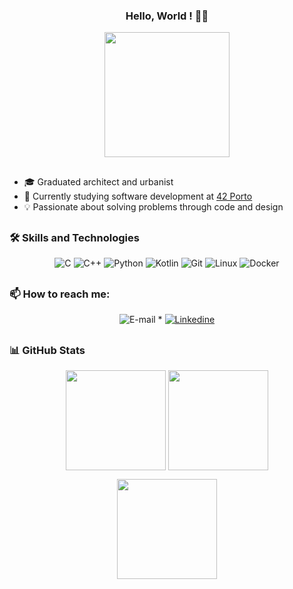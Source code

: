 <span align="center">

### Hello, World ! 👋😊 

</span>

<div align="center">
  <img src="https://github.com/yasminefontenele/yasminefontenele/assets/124527907/6f2591f6-522a-42be-a96c-0663de5b5dfd" width="200px" />
</div>

##
- 🎓 Graduated architect and urbanist
- 🌱 Currently studying software development at [42 Porto](https://www.42porto.com/)
- 💡 Passionate about solving problems through code and design
##

### 🛠️ Skills and Technologies

<p align="center">
  <img alt="C" src="https://img.shields.io/badge/c-%2300599C.svg?style=for-the-badge&logo=c&logoColor=white"/>
  <img alt="C++" src="https://img.shields.io/badge/c++-%2300599C.svg?style=for-the-badge&logo=c%2B%2B&logoColor=white"/>
  <img alt="Python" src="https://img.shields.io/badge/python-%2314354C.svg?style=for-the-badge&logo=python&logoColor=white"/>
  <img alt="Kotlin" src="https://img.shields.io/badge/kotlin-%230095D5.svg?style=for-the-badge&logo=kotlin&logoColor=white"/>
  <img alt="Git" src="https://img.shields.io/badge/git-%23F05033.svg?style=for-the-badge&logo=git&logoColor=white"/>
  <img alt="Linux" src="https://img.shields.io/badge/linux-%23FCC624.svg?style=for-the-badge&logo=linux&logoColor=black"/>
  <img alt="Docker" src="https://img.shields.io/badge/docker-%230db7ed.svg?style=for-the-badge&logo=docker&logoColor=white"/>
</p>

##

### 📫  How to reach me:

<p align="center">
		<img alt="E-mail" src="https://img.shields.io/badge/Microsoft_Outlook-0078D4?style=flat&logo=Gmail&logoColor=white&link=mailto:yasminefontenenele@hotmail.com" />
	</a>
	<span> * </span>
	<a href="https://www.linkedin.com/in/yasminefontenele/">
		<img alt="Linkedine" src="https://img.shields.io/badge/-Linkedin_Profile-0072b1?style=flat&logo=Linkedin&logoColor=white&link=https://www.linkedin.com/in/yasminefontenenele/" />
	</a>
</p>

##

### 📊 GitHub Stats
<p align="center"><img height=160 align="center" src="https://github-readme-stats.vercel.app/api?username=yasminefontenele&count_private=true&include_all_commits=true&show_icons=true&&rank_icon=github&hide_border=true&theme=jolly" /> <img height=160 align="center" src="https://github-readme-stats.vercel.app/api/top-langs/?username=yasminefontenele&langs_count=8&layout=compact&hide=css&hide_border=true&theme=jolly" /></p>

<p align="center"><img height=160 align="center" src="https://user-images.githubusercontent.com/58959408/157782696-8bc9ca49-ca61-4ab5-8b83-49c4e76c1a8f.svg" />



